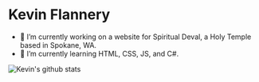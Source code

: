 # Kevin Flannery

<!--
**kflannery2001/kflannery2001** is a ✨ _special_ ✨ repository because its `README.md` (this file) appears on your GitHub profile.

Here are some ideas to get you started:
-->
- 🔭 I’m currently working on a website for Spiritual Deval, a Holy Temple based in Spokane, WA.
- 🌱 I’m currently learning HTML, CSS, JS, and C#.

![Kevin's github stats](https://github-readme-stats.vercel.app/api?username=kflannery2001)
<!--
- 👯 I’m looking to collaborate on ...
- 🤔 I’m looking for help with ...
- 💬 Ask me about ...
- 📫 How to reach me: ...
- 😄 Pronouns: ...
- ⚡ Fun fact: ...
-->
